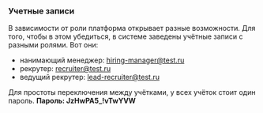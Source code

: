 ### Учетные записи

В зависимости от роли платформа открывает разные возможности. Для того, чтобы в этом убедиться, в системе заведены учётные записи с разными ролями. Вот они:

- нанимающий менеджер: hiring-manager@test.ru
- рекрутер: recruiter@test.ru
- ведущий рекрутер: lead-recruiter@test.ru

Для простоты переключения между учётками, у всех учёток стоит один пароль.
<b>Пароль: JzHwPA5_!vTwYVW</b>